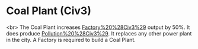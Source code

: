 # Coal Plant (Civ3)

&lt;br&gt;
The Coal Plant increases [Factory%20%28Civ3%29](Factory) output by 50%. It does produce [Pollution%20%28Civ3%29](Pollution). It replaces any other power plant in the city. A Factory is required to build a Coal Plant.